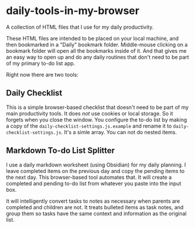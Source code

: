 # daily-tools-in-my-browser

A collection of HTML files that I use for my daily productivity.

These HTML files are intended to be placed on your local machine, and then bookmarked in a "Daily" bookmark folder. Middle-mouse clicking on a bookmark folder will open all the bookmarks inside of it. And that gives me an easy way to open up and do any daily routines that don't need to be part of my primary to-do list app.

Right now there are two tools:

## Daily Checklist

This is a simple browser-based checklist that doesn't need to be part of my main productivity tools. It does _not_ use cookies or local storage. So it forgets when you close the window. You configure the to-do list by making a copy of the `daily-checklist-settings.js.example` and rename it to `daily-checklist-settings.js`. It's a simle array. You can not do nested items.

## Markdown To-do List Splitter

I use a daily markdown worksheet (using Obsidian) for my daily planning. I leave completed items on the previous day and copy the pending items to the next day. This browser-based tool automates that. It will create a completed and pending to-do list from whatever you paste into the input box.

It will intelligently convert tasks to notes as necessary when parents are completed and children are not. It treats bulleted items as task notes, and group them so tasks have the same context and information as the original list.
